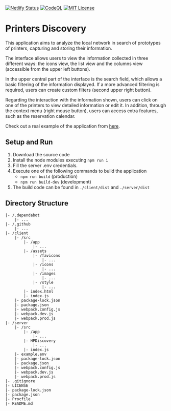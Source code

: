 [![Netlify Status](https://api.netlify.com/api/v1/badges/3385f038-9813-4df8-992d-ddc4af8ff42b/deploy-status)](https://app.netlify.com/sites/printersdiscovery/deploys)
[![CodeQL](https://github.com/Chema22R/printers-discovery/actions/workflows/codeql-analysis.yml/badge.svg)](https://github.com/Chema22R/printers-discovery/actions/workflows/codeql-analysis.yml)
[![MIT License](https://camo.githubusercontent.com/d59450139b6d354f15a2252a47b457bb2cc43828/68747470733a2f2f696d672e736869656c64732e696f2f6e706d2f6c2f7365727665726c6573732e737667)](LICENSE)

# Printers Discovery
This application aims to analyze the local network in search of prototypes of printers, capturing and storing their information.

The interface allows users to view the information collected in three different ways: the icons view, the list view and the columns view (accessible from the upper left buttons).

In the upper central part of the interface is the search field, which allows a basic filtering of the information displayed. If a more advanced filtering is required, users can create custom filters (second upper right button).

Regarding the interaction with the information shown, users can click on one of the printers to view detailed information or edit it. In addition, through the context menu (right mouse button), users can access extra features, such as the reservation calendar.

Check out a real example of the application from [here](https://printers-discovery.chema22r.com).

## Setup and Run
1. Download the source code
2. Install the node modules executing `npm run i`
3. Fill the server .env credentials.
4. Execute one of the following commands to build the application
    - `npm run build` (production)
    - `npm run build-dev` (development)
5. The build code can be found in `./client/dist` and `./server/dist`

## Directory Structure
```
|- /.dependabot
    |- ...
|- /.github
    |- ...
|- /client
    |- /src
        |- /app
            |- ...
        |- /assets
            |- /favicons
                |- ...
            |- /icons
                |- ...
            |- /images
                |- ...
            |- /style
                |- ...
        |- index.html
        |- index.js
    |- package-lock.json
    |- package.json
    |- webpack.config.js
    |- webpack.dev.js
    |- webpack.prod.js
|- /server
    |- /src
        |- /app
            |- ...
        |- HPDiscovery
            |- ...
        |- index.js
    |- example.env
    |- package-lock.json
    |- package.json
    |- webpack.config.js
    |- webpack.dev.js
    |- webpack.prod.js
|- .gitignore
|- LICENSE
|- package-lock.json
|- package.json
|- Procfile
|- README.md
```
